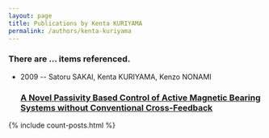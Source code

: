 ```yaml
---
layout: page
title: Publications by Kenta KURIYAMA
permalink: /authors/kenta-kuriyama
---
```


<h3 id="number-posts">There are ... items referenced.</h3>
<ul class="post-list">
<li><span class='post-meta'>2009 -- Satoru SAKAI, Kenta KURIYAMA, Kenzo NONAMI</span><h3><a class='post-link' href="{{ site.baseurl }}/a-novel-passivity-based-control-of-active-magnetic-bearing-systems-without-conventional-cross-feedback">A Novel Passivity Based Control of Active Magnetic Bearing Systems without Conventional Cross-Feedback</a></h3></li>

</ul>
{% include count-posts.html %}
